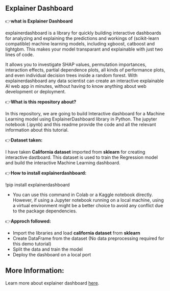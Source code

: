 ## Explainer Dashboard

👉**what is Explainer Dashboard**

explainerdashboard is a library for quickly building interactive dashboards for analyzing and explaining the predictions and workings of (scikit-learn compatible) machine learning models, including xgboost, catboost and lightgbm. This makes your model transparant and explainable with just two lines of code. 

It allows you to investigate SHAP values, permutation importances, interaction effects, partial dependence plots, all kinds of performance plots, and even individual decision trees inside a random forest. With explainerdashboard any data scientist can create an interactive explainable AI web app in minutes, without having to know anything about web development or deployment.

👉**What is this repository about?**

In this repository, we are going to build Interactive dashboard for a Machine Learning model using ExplainerDashboard library in Python. The jupyter notebook (.ipynb) and this readme provide the code and all the relevant information about this tutorial. 

👉**Dataset taken:**

I have taken **California dataset** imported from **sklearn** for creating interactive dastboard. This dataset is used to train the Regression model and build the interactive Machine Learning dashboard.

👉**How to install explainerdashboard:**

  !pip install explainerdashboard
  
- You can use this command in Colab or a Kaggle notebook directly. However, if using a Jupyter notebook running on a local machine, using a virtual environment might be a better choice to avoid any conflict due to the package dependencies.

👉**Approch followed:**

- Import the libraries and load **california dataset** from **sklearn**
- Create DataFrame from the dataset (No data preprocessing required for this demo tutorial)
- Split the data and train the model
- Deploy the dashboard on a local port

## More Information:

Learn more about explainer dashboard [here](https://github.com/oegedijk/explainerdashboard).










